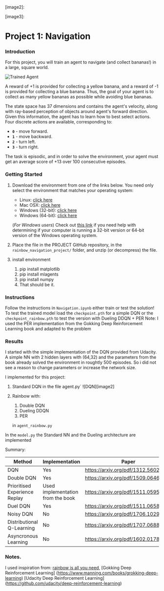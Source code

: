 [//]: # "Image References"

[image1]: https://user-images.githubusercontent.com/10624937/42135619-d90f2f28-7d12-11e8-8823-82b970a54d7e.gif "Trained Agent"

[image2]: 

[image3]:
# Project 1: Navigation

### Introduction

For this project, you will train an agent to navigate (and collect bananas!) in a large, square world.  

![Trained Agent][image1]

A reward of +1 is provided for collecting a yellow banana, and a reward of -1 is provided for collecting a blue banana.  Thus, the goal of your agent is to collect as many yellow bananas as possible while avoiding blue bananas.  

The state space has 37 dimensions and contains the agent's velocity, along with ray-based perception of objects around agent's forward direction.  Given this information, the agent has to learn how to best select actions.  Four discrete actions are available, corresponding to:
- **`0`** - move forward.
- **`1`** - move backward.
- **`2`** - turn left.
- **`3`** - turn right.

The task is episodic, and in order to solve the environment, your agent must get an average score of +13 over 100 consecutive episodes.

### Getting Started

1. Download the environment from one of the links below.  You need only select the environment that matches your operating system:
    - Linux: [click here](https://s3-us-west-1.amazonaws.com/udacity-drlnd/P1/Banana/Banana_Linux.zip)
    - Mac OSX: [click here](https://s3-us-west-1.amazonaws.com/udacity-drlnd/P1/Banana/Banana.app.zip)
    - Windows (32-bit): [click here](https://s3-us-west-1.amazonaws.com/udacity-drlnd/P1/Banana/Banana_Windows_x86.zip)
    - Windows (64-bit): [click here](https://s3-us-west-1.amazonaws.com/udacity-drlnd/P1/Banana/Banana_Windows_x86_64.zip)
    
    (_For Windows users_) Check out [this link](https://support.microsoft.com/en-us/help/827218/how-to-determine-whether-a-computer-is-running-a-32-bit-version-or-64) if you need help with determining if your computer is running a 32-bit version or 64-bit version of the Windows operating system.

2.  Place the file in the PROJECT GitHub repository, in the `rainbow_navigation_project/` folder, and unzip (or decompress) the file. 

3.  install environment 

    1. pip install matplotlib
    2. pip install mlagents
    3. pip install numpy
    4. That should be it.

### Instructions

Follow the instructions in `Navigation.ipynb` either train or test the solution!
To test the trained model load the `checkpoint.pth` for a simple DQN or the `checkpoint_rainbow.pth`
to test the version with Dueling DDQN + PER
Note: I used the PER implementation from the Gokking Deep Reinforcement Learning book and adapted to the problem


### Results

I started with the simple implementation of the DQN provided from Udacity. 
A simple NN with 2 hidden layers with (64,32) and the parameters from the book already solved the environment in 
roughtly 500 episodes. So i did not see a reason to change parameters or increase the network size.

I implemented for this project:

1. Standard DQN in  the file agent.py`
![DQN][image2]

2. Rainbow with:

    1. Double DQN
    2. Dueling DDQN
    3. PER
    
    in `agent_rainbow.py`
    
In the `model.py` the Standard NN and the Dueling architecture are implemented


Summary: 

| Method  | Implementation | Paper |
| ------------- | ------------- | ------------- |
| DQN  | Yes| https://arxiv.org/pdf/1312.5602.pdf |
| Double DQN  | Yes| https://arxiv.org/pdf/1509.06461.pdf |
| Prioritised Experience Replay  | Used implementation from the book| https://arxiv.org/pdf/1511.05952.pdf |
| Duel DQN  | Yes | https://arxiv.org/pdf/1511.06581.pdf |
| Noisy DQN  | No | https://arxiv.org/pdf/1706.10295.pdf |
| Distributional Q-Learning  | No | https://arxiv.org/pdf/1707.06887.pdf |
| Asyncronous Learning  | No | https://arxiv.org/pdf/1602.01783.pdf |


### Notes.

I used inspiration from: 
[rainbow is all you need]( https://github.com/Curt-Park/rainbow-is-all-you-need ), 
[Gokking Deep Reinforcement Learning] (https://www.manning.com/books/grokking-deep-learning)
[Udacity Deep Reinforcement Learning] (https://github.com/udacity/deep-reinforcement-learning)


